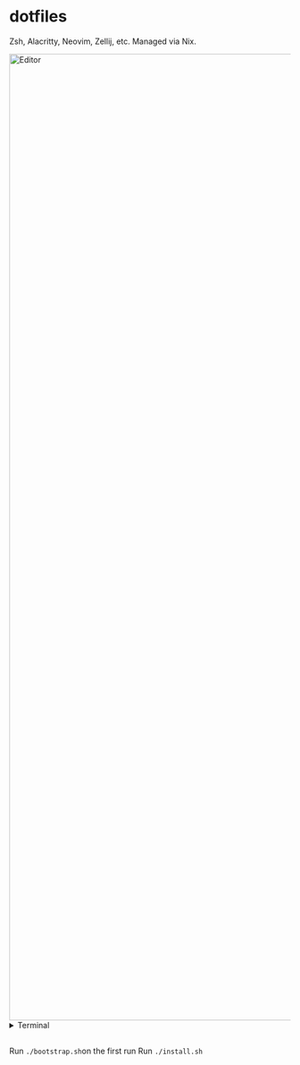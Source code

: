 # dotfiles

Zsh, Alacritty, Neovim, Zellij, etc. Managed via Nix.

<img width="1728" alt="Editor" src="https://user-images.githubusercontent.com/4244251/213017887-4b4364ef-4df8-4889-8abe-33aee1181c8b.png">

<details>
    <summary>Terminal</summary>
    <img width="1728" alt="Terminal" src="https://user-images.githubusercontent.com/4244251/213017876-62a7a987-c0ac-4515-87db-df1c809351ef.png">
</details>

## 

Run `./bootstrap.sh`on the first run
Run `./install.sh`
